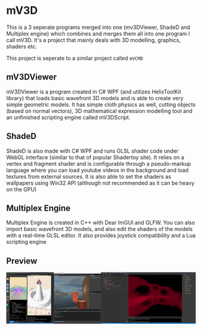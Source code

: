 # mV3D

This is a 3 seperate programs merged into one (mv3DViewer, ShadeD and Multiplex engine) which combines and merges them all into one program I call mV3D.
It's a project that mainly deals with 3D modelling, graphics, shaders etc.

This project is seperate to a similar project called `mVCMD`

## mV3DViewer
mV3DViewer is a program created in C# WPF (and utilizes HelixToolKit library) that loads basic wavefront 3D models and is able to create very simple geometric models. It has simple cloth physics as well, cutting objects (based on normal vectors), 3D mathematical expression modelling tool and
an unfinished scripting engine called mV3DScript.

## ShadeD
ShadeD is also made with C# WPF and runs GLSL shader code under WebGL interface (similar to that of popular Shadertoy site). It relies on a vertex and fragment shader and is configurable through a pseudo-markup language where you can load youtube videos in the
background and load textures from external sources. It is also able to set the shaders as wallpapers using Win32 API (although not recommended as it can be heavy on the GPU)

## Multiplex Engine
Multiplex Engine is created in C++ with Dear ImGUI and GLFW. You can also import basic wavefront 3D models, and also edit the shaders of the models with a real-time GLSL editor. It also provides joystick compatibility and a Lua scripting engine

## Preview

![mV3D](imgs/tetsd.PNG)
